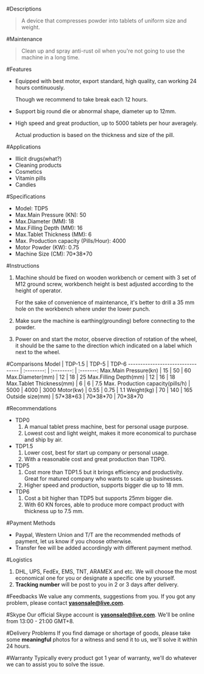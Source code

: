 #Descriptions
> A device that compresses powder into tablets of uniform size and weight. 

#Maintenance
> Clean up and spray anti-rust oil when you're not going to use the machine in a long time.

#Features
- Equipped with best motor, export standard, high quality, can working 24 hours continuously.

  Though we recommend to take break each 12 hours.

- Support big round die or abnormal shape, diameter up to 12mm.

- High speed and great production, up to 5000 tablets per hour averagely.
  
  Actual production is based on the thickness and size of the pill.


#Applications
- Illicit drugs(what?)
- Cleaning products
- Cosmetics
- Vitamin pills
- Candies

#Specifications
- Model: TDP5
- Max.Main Pressure (KN): 50
- Max.Diameter (MM): 18
- Max.Filling Depth (MM): 16
- Max.Tablet Thickness (MM): 6
- Max. Production capacity (Pills/Hour): 4000
- Motor Powder (KW): 0.75
- Machine Size (CM): 70\*38\*70

#Instructions
1. Machine should be fixed on wooden workbench or cement with 3 set of M12 ground screw, workbench height is best adjusted according to the height of operator.

   For the sake of convenience of maintenance, it's better to drill a 35 mm hole on the workbench where under the lower punch.

2. Make sure the machine is earthing(grounding) before connecting to the powder.

3. Power on and start the motor, observe direction of rotation of the wheel, it should be the same to the direction which indicated on a label which next to the wheel.


#Comparisons
Model                             | TDP-1.5    | TDP-5      | TDP-6
--------------------------------- | :--------: | :--------: | :-------:
Max.Main Pressure(kn)             | 15         | 50         | 60
Max.Diameter(mm)                  | 12         | 18         | 25
Max.Filling Depth(mm)             | 12         | 16         | 18
Max.Tablet Thickness(mm)          | 6          | 6          | 7.5
Max. Production capacity(pills/h) | 5000       | 4000       | 3000
Motor(kw)                         | 0.55       | 0.75       | 1.1
Weight(kg)                        | 70         | 140        | 165
Outside size(mm)                  | 57\*38\*63 | 70\*38\*70 | 70\*38\*70

#Recommendations
- TDP0
  1. A manual tablet press machine, best for personal usage purpose.
  2. Lowest cost and light weight, makes it more economical to purchase and ship by air.
- TDP1.5
  1. Lower cost, best for start up company or personal usage.
  2. With a reasonable cost and great production than TDP0.
- TDP5
  1. Cost more than TDP1.5 but it brings efficiency and productivity. Great for matured company who wants to scale up businesses. 
  2. Higher speed and production, supports bigger die up to 18 mm.
- TDP6
  1. Cost a bit higher than TDP5 but supports 25mm bigger die.
  2. With 60 KN forces, able to produce more compact product with thickness up to 7.5 mm.
 
#Payment Methods
- Paypal, Western Union and T/T are the recommended methods of payment, let us know if you choose otherwise.
- Transfer fee will be added accordingly with different payment method.
 
#Logistics
1. DHL, UPS, FedEx, EMS, TNT, ARAMEX and etc. We will choose the most economical one for you or designate a specific one by yourself.
2. **Tracking number** will be post to you in 2 or 3 days after delivery.
 
#Feedbacks
We value any comments, suggestions from you. If you got any problem, please contact **yasonsale@live.com**.

#Skype
Our official Skype account is **yasonsale@live.com**. We'll be online from 13:00 - 21:00 GMT+8.

#Delivery Problems
If you find damage or shortage of goods, please take some **meaningful** photos for a witness and send it to us, we'll solve it within 24 hours.

#Warranty
Typically every product got 1 year of warranty, we'll do whatever we can to assist you to solve the issue.